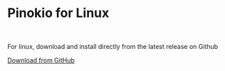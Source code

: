 # Pinokio for Linux

<br>

For linux, download and install directly from the latest release on Github

<a href="https://github.com/pinokiocomputer/pinokio/releases" class='btn'>Download from GitHub</a>
